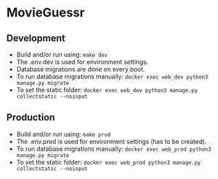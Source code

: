 # MovieGuessr

## Development
- Build and/or run using: `make dev`
- The .env.dev is used for environment settings.
- Database migrations are done on every boot.
- To run database migrations manually: `docker exec web_dev python3 manage.py migrate`
- To set the static folder: `docker exec web_dev python3 manage.py collectstatic --noinput`


## Production
- Build and/or run using: `make prod`
- The .env.prod is used for environment settings (has to be created).
- To run database migrations manually: `docker exec web_prod python3 manage.py migrate`
- To set the static folder: `docker exec web_prod python3 manage.py collectstatic --noinput`
